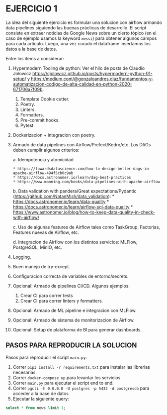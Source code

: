 # EJERCICIO 1 

La idea del siguiente ejercicio es formular una solucion con airflow armando data pipelines siguiendo las buenas prácticas de desarrollo.
El script consiste en extraer noticias de Google News sobre un cierto tópico (en el caso de ejemplo usamos la keyword `messi`) para obtener algunos campos para cada articulo. Luego, una vez curado el dataframe insertamos los datos a la base de datos.

Entre los items a considerar:
1. Hypermodern Tooling de python: Ver el hilo de posts de Claudio Jolowicz https://cjolowicz.github.io/posts/hypermodern-python-01-setup/ y https://medium.com/@gonzaloandres.diaz/fundamentos-y-automatizacion-codigo-de-alta-calidad-en-python-2020-671706a7f09b.
   1. Template Cookie cutter.
   2. Poetry.
   3. Linters.
   4. Formatters.
   5. Pre-commit hooks.
   6. Pytest.
2. Dockerizacion + integracion con poetry.
3. Armado de data pipelines con Airflow/Prefect/Kedro/etc. Los DAGs deben cumplir algunos criterios:
   
    a. Idempotencia y atomicidad

       * https://towardsdatascience.com/how-to-design-better-dags-in-apache-airflow-494f5cb0c9ab
       * https://docs.astronomer.io/learn/dag-best-practices
       * https://www.manning.com/books/data-pipelines-with-apache-airflow
  
    b. Data validation with pandera/Great expectations/Pydantic (https://github.com/NatanMish/data_validation):
       * https://docs.astronomer.io/learn/data-quality
       * https://docs.astronomer.io/learn/airflow-sql-data-quality
       * https://www.astronomer.io/blog/how-to-keep-data-quality-in-check-with-airflow/
    
    c. Uso de algunas features de Airflow tales como TaskGroup, Factorias, Features nuevas de Airflow, etc.

    d. Integracion de Airflow con los distintos servicios: MLFlow, PostgreSQL, MinIO, etc.

4. Logging.
5. Buen manejo de try-except.
6. Configuracion correcta de variables de entorno/secrets.
7. Opcional: Armado de pipelines CI/CD. Algunos ejemplos:
   1. Crear CI para correr tests
   2. Crear CI para correr linters y formatters.
8. Opcional: Armado de ML pipeline e integracion con MLFlow.
9.  Opcional: Armado de sistema de monitorizacion de Airflow.
10. Opcional: Setup de plataforma de BI para generar dashboards.

## PASOS PARA REPRODUCIR LA SOLUCION
Pasos para reproducir el script `main.py`:

1. Correr `pip3 install -r requirements.txt` para instalar las librerias necesarias.
2. Correr `docker-compose up` para levantar los servicios
3. Correr `main.py` para ejecutar el script end to end.
4. Correr `pgcli -h 0.0.0.0 -U postgres -p 5432 -d postgresdb` para acceder a la base de datos
5. Ejecutar la siguiente query:

```sql
select * from news limit 1;
```

